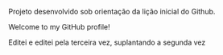 Projeto desenvolvido sob orientação da lição inicial do Github.

Welcome to my GitHub profile!

Editei e editei pela terceira vez, suplantando a segunda vez
